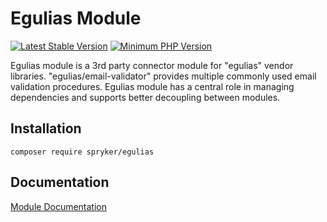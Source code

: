 # Egulias Module
[![Latest Stable Version](https://poser.pugx.org/spryker/egulias/v/stable.svg)](https://packagist.org/packages/spryker/egulias)
[![Minimum PHP Version](https://img.shields.io/badge/php-%3E%3D%207.4-8892BF.svg)](https://php.net/)

Egulias module is a 3rd party connector module for "egulias" vendor libraries.
"egulias/email-validator" provides multiple commonly used email validation procedures.
Egulias module has a central role in managing dependencies and supports better decoupling between modules.

## Installation

```
composer require spryker/egulias
```

## Documentation

[Module Documentation](https://academy.spryker.com/developing_with_spryker/module_guide/modules.html)
